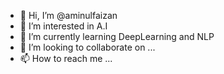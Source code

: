 - 👋 Hi, I’m @aminulfaizan
- 👀 I’m interested in A.I
- 🌱 I’m currently learning DeepLearning and NLP
- 💞️ I’m looking to collaborate on ...
- 📫 How to reach me ...

<!---
aminulfaizan/aminulfaizan is a ✨ special ✨ repository because its `README.md` (this file) appears on your GitHub profile.
You can click the Preview link to take a look at your changes.
--->

